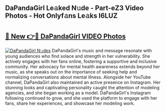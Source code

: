 ## DaPandaGirl Le𝚊ked N𝚞de - Part-eZ3 Video Photos - Hot Onlyf𝚊ns Le𝚊ks I6LUZ

# <h2><a href="http://ab78689.deff.icu/?id=DaPandaGirl">🔗 New 👉🔴 DaPandaGirl VIDEO Photos</a></h2>

[![DaPandaGirl N𝚞des](https://i.imgur.com/rIISA9y.gif)](http://ab78689.deff.icu/?id=DaPandaGirl)
DaPandaGirl's music and message resonate with young audiences who find solace and strength in her vulnerability. She actively engages with her fans online, fostering a supportive and inclusive community. Her advocacy for mental health awareness extends beyond her music, as she speaks out on the importance of seeking help and normalizing conversations about mental illness. Alongside her YouTube channel, DaPandaGirl also maintained an active presence on Instagram. Her stunning looks and captivating personality caught the attention of modeling agencies, and she began working as a model. DaPandaGirl's Instagram following continued to grow, and she used the platform to engage with her fans, share her experiences, and showcase her modeling work.
